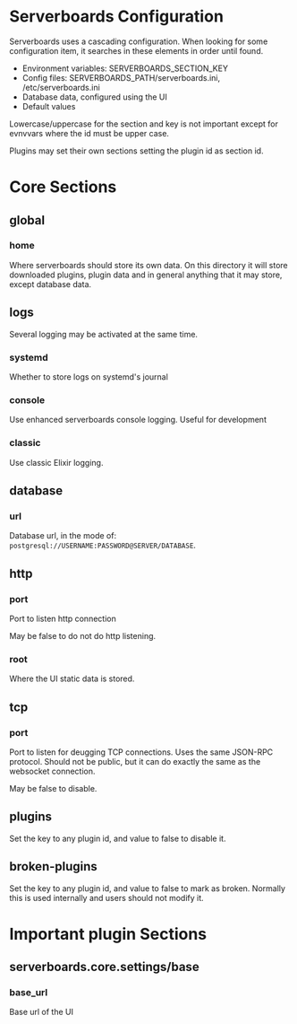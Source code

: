 # Serverboards Configuration

Serverboards uses a cascading configuration. When looking for some configuration
item, it searches in these elements in order until found.

* Environment variables: SERVERBOARDS_SECTION_KEY
* Config files: SERVERBOARDS_PATH/serverboards.ini, /etc/serverboards.ini
* Database data, configured using the UI
* Default values

Lowercase/uppercase for the section and key is not important except for evnvvars
where the id must be upper case.

Plugins may set their own sections setting the plugin id as section id.

# Core Sections

## global

### home

Where serverboards should store its own data. On this directory it will store
downloaded plugins, plugin data and in general anything that it may store,
except database data.

## logs

Several logging may be activated at the same time.

### systemd

Whether to store logs on systemd's journal

### console

Use enhanced serverboards console logging. Useful for development

### classic

Use classic Elixir logging.

## database

### url

Database url, in the mode of: `postgresql://USERNAME:PASSWORD@SERVER/DATABASE`.

## http

### port

Port to listen http connection

May be false to do not do http listening.

### root

Where the UI static data is stored.

## tcp

### port

Port to listen for deugging TCP connections. Uses the same JSON-RPC protocol.
Should not be public, but it can do exactly the same as the websocket
connection.

May be false to disable.

## plugins

Set the key to any plugin id, and value to false to disable it.

## broken-plugins

Set the key to any plugin id, and value to false to mark as broken. Normally
this is used internally and users should not modify it.


# Important plugin Sections

## serverboards.core.settings/base

### base_url

Base url of the UI
